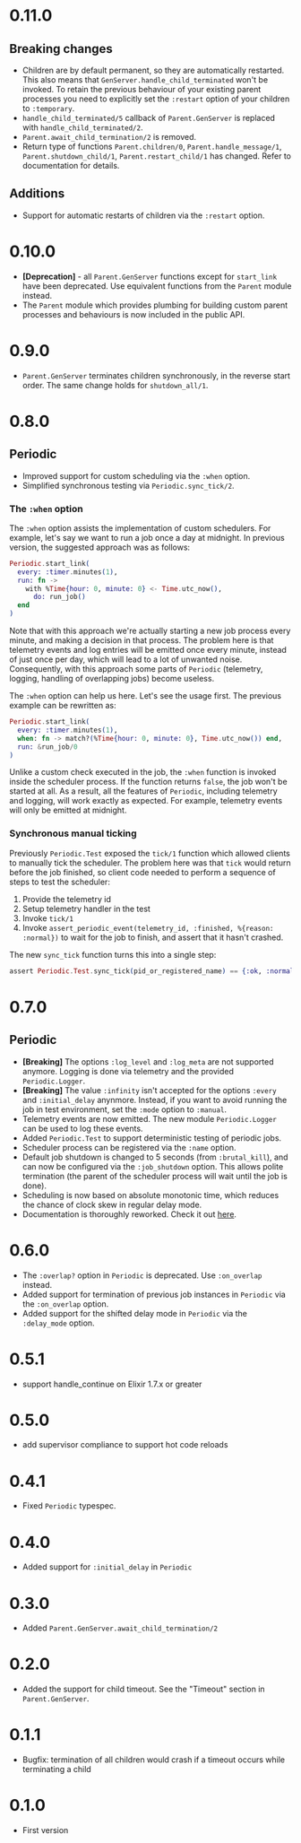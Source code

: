 # 0.11.0

## Breaking changes
- Children are by default permanent, so they are automatically restarted. This also means that `GenServer.handle_child_terminated` won't be invoked. To retain the previous behaviour of your existing parent processes you need to explicitly set the `:restart` option of your children to `:temporary`.
- `handle_child_terminated/5` callback of `Parent.GenServer` is replaced with `handle_child_terminated/2`.
- `Parent.await_child_termination/2` is removed.
- Return type of functions `Parent.children/0`, `Parent.handle_message/1`, `Parent.shutdown_child/1`, `Parent.restart_child/1` has changed. Refer to documentation for details.

## Additions

- Support for automatic restarts of children via the `:restart` option.

# 0.10.0

- **[Deprecation]** - all `Parent.GenServer` functions except for `start_link` have been deprecated. Use equivalent functions from the `Parent` module instead.
- The `Parent` module which provides plumbing for building custom parent processes and behaviours is now included in the public API.

# 0.9.0

- `Parent.GenServer` terminates children synchronously, in the reverse start order. The same change holds for `shutdown_all/1`.

# 0.8.0

## Periodic

- Improved support for custom scheduling via the `:when` option.
- Simplified synchronous testing via `Periodic.sync_tick/2`.

### The `:when` option

The `:when` option assists the implementation of custom schedulers. For example, let's say we want to run a job once a day at midnight. In previous version, the suggested approach was as follows:

```elixir
Periodic.start_link(
  every: :timer.minutes(1),
  run: fn ->
    with %Time{hour: 0, minute: 0} <- Time.utc_now(),
      do: run_job()
  end
)
```

Note that with this approach we're actually starting a new job process every minute, and making a decision in that process. The problem here is that telemetry events and log entries will be emitted once every minute, instead of just once per day, which will lead to a lot of unwanted noise. Consequently, with this approach some parts of `Periodic` (telemetry, logging, handling of overlapping jobs) become useless.

The `:when` option can help us here. Let's see the usage first. The previous example can be rewritten as:

```elixir
Periodic.start_link(
  every: :timer.minutes(1),
  when: fn -> match?(%Time{hour: 0, minute: 0}, Time.utc_now()) end,
  run: &run_job/0
)
```

Unlike a custom check executed in the job, the `:when` function is invoked inside the scheduler process. If the function returns `false`, the job won't be started at all. As a result, all the features of `Periodic`, including telemetry and logging, will work exactly as expected. For example, telemetry events will only be emitted at midnight.

### Synchronous manual ticking

Previously `Periodic.Test` exposed the `tick/1` function which allowed clients to manually tick the scheduler. The problem here was that `tick` would return before the job finished, so client code needed to perform a sequence of steps to test the scheduler:

1. Provide the telemetry id
2. Setup telemetry handler in the test
3. Invoke `tick/1`
4. Invoke `assert_periodic_event(telemetry_id, :finished, %{reason: :normal})` to wait for the job to finish, and assert that it hasn't crashed.

The new `sync_tick` function turns this into a single step:

```elixir
assert Periodic.Test.sync_tick(pid_or_registered_name) == {:ok, :normal}
```

# 0.7.0

## Periodic

- **[Breaking]** The options `:log_level` and `:log_meta` are not supported anymore. Logging is done via telemetry and the provided `Periodic.Logger`.
- **[Breaking]** The value `:infinity` isn't accepted for the options `:every` and `:initial_delay` anynmore. Instead, if you want to avoid running the job in test environment, set the `:mode` option to `:manual`.
- Telemetry events are now emitted. The new module `Periodic.Logger` can be used to log these events.
- Added `Periodic.Test` to support deterministic testing of periodic jobs.
- Scheduler process can be registered via the `:name` option.
- Default job shutdown is changed to 5 seconds (from `:brutal_kill`), and can now be configured via the `:job_shutdown` option. This allows polite termination (the parent of the scheduler process will wait until the job is done).
- Scheduling is now based on absolute monotonic time, which reduces the chance of clock skew in regular delay mode.
- Documentation is thoroughly reworked. Check it out [here](https://hexdocs.pm/parent/Periodic.html#content).

# 0.6.0

- The `:overlap?` option in `Periodic` is deprecated. Use `:on_overlap` instead.
- Added support for termination of previous job instances in `Periodic` via the `:on_overlap` option.
- Added support for the shifted delay mode in `Periodic` via the `:delay_mode` option.

# 0.5.1

- support handle_continue on Elixir 1.7.x or greater

# 0.5.0

- add supervisor compliance to support hot code reloads

# 0.4.1

- Fixed `Periodic` typespec.

# 0.4.0

- Added support for `:initial_delay` in `Periodic`

# 0.3.0

- Added `Parent.GenServer.await_child_termination/2`

# 0.2.0

- Added the support for child timeout. See the "Timeout" section in `Parent.GenServer`.

# 0.1.1

- Bugfix: termination of all children would crash if a timeout occurs while terminating a child

# 0.1.0

- First version
